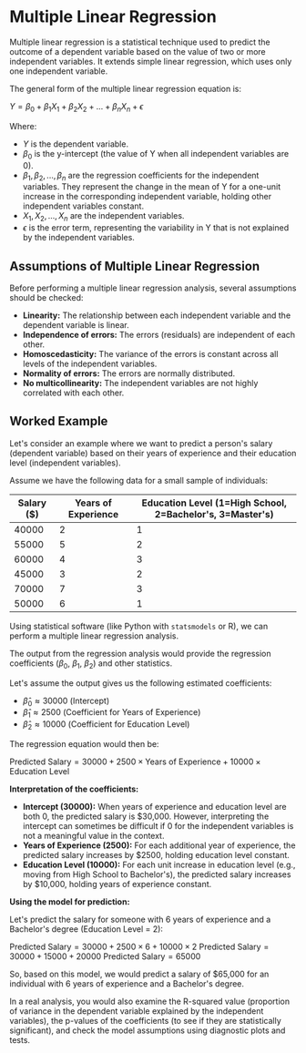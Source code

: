 # Multiple Linear Regression

Multiple linear regression is a statistical technique used to predict the outcome of a dependent variable based on the value of two or more independent variables. It extends simple linear regression, which uses only one independent variable.

The general form of the multiple linear regression equation is:

$Y = \beta_0 + \beta_1X_1 + \beta_2X_2 + ... + \beta_nX_n + \epsilon$

Where:

*   $Y$ is the dependent variable.
*   $\beta_0$ is the y-intercept (the value of Y when all independent variables are 0).
*   $\beta_1, \beta_2, ..., \beta_n$ are the regression coefficients for the independent variables. They represent the change in the mean of Y for a one-unit increase in the corresponding independent variable, holding other independent variables constant.
*   $X_1, X_2, ..., X_n$ are the independent variables.
*   $\epsilon$ is the error term, representing the variability in Y that is not explained by the independent variables.

## Assumptions of Multiple Linear Regression

Before performing a multiple linear regression analysis, several assumptions should be checked:

*   **Linearity:** The relationship between each independent variable and the dependent variable is linear.
*   **Independence of errors:** The errors (residuals) are independent of each other.
*   **Homoscedasticity:** The variance of the errors is constant across all levels of the independent variables.
*   **Normality of errors:** The errors are normally distributed.
*   **No multicollinearity:** The independent variables are not highly correlated with each other.

## Worked Example

Let's consider an example where we want to predict a person's salary (dependent variable) based on their years of experience and their education level (independent variables).

Assume we have the following data for a small sample of individuals:

| Salary ($) | Years of Experience | Education Level (1=High School, 2=Bachelor's, 3=Master's) |
|------------|---------------------|-------------------------------------------------------------|
| 40000      | 2                   | 1                                                           |
| 55000      | 5                   | 2                                                           |
| 60000      | 4                   | 3                                                           |
| 45000      | 3                   | 2                                                           |
| 70000      | 7                   | 3                                                           |
| 50000      | 6                   | 1                                                           |

Using statistical software (like Python with `statsmodels` or R), we can perform a multiple linear regression analysis.

The output from the regression analysis would provide the regression coefficients ($\beta_0$, $\beta_1$, $\beta_2$) and other statistics.

Let's assume the output gives us the following estimated coefficients:

*   $\hat{\beta}_0 \approx 30000$ (Intercept)
*   $\hat{\beta}_1 \approx 2500$ (Coefficient for Years of Experience)
*   $\hat{\beta}_2 \approx 10000$ (Coefficient for Education Level)

The regression equation would then be:

$\text{Predicted Salary} = 30000 + 2500 \times \text{Years of Experience} + 10000 \times \text{Education Level}$

**Interpretation of the coefficients:**

*   **Intercept (30000):** When years of experience and education level are both 0, the predicted salary is $30,000. However, interpreting the intercept can sometimes be difficult if 0 for the independent variables is not a meaningful value in the context.
*   **Years of Experience (2500):** For each additional year of experience, the predicted salary increases by $2500, holding education level constant.
*   **Education Level (10000):** For each unit increase in education level (e.g., moving from High School to Bachelor's), the predicted salary increases by $10,000, holding years of experience constant.

**Using the model for prediction:**

Let's predict the salary for someone with 6 years of experience and a Bachelor's degree (Education Level = 2):

$\text{Predicted Salary} = 30000 + 2500 \times 6 + 10000 \times 2$
$\text{Predicted Salary} = 30000 + 15000 + 20000$
$\text{Predicted Salary} = 65000$

So, based on this model, we would predict a salary of $65,000 for an individual with 6 years of experience and a Bachelor's degree.

In a real analysis, you would also examine the R-squared value (proportion of variance in the dependent variable explained by the independent variables), the p-values of the coefficients (to see if they are statistically significant), and check the model assumptions using diagnostic plots and tests.
